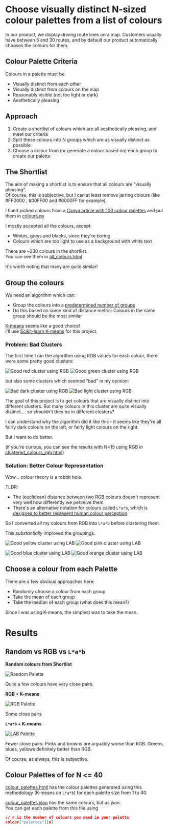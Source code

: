 # Choose visually distinct N-sized colour palettes from a list of colours
In our product, we display driving route lines on a map.
Customers usually have between 5 and 30 routes, and by default
our product automatically chooses the colours for them.


## Colour Palette Criteria
Colours in a palette must be:
- Visually distinct from each other
- Visually distinct from colours on the map
- Reasonably visible (not too light or dark)
- Aesthetically pleasing

## Approach

1. Create a shortlist of colours which are all aesthetically pleasing, and meet our criteria
2. Split these colours into N groups which are as visually distinct as possible
3. Choose a colour from (or generate a colour based on) each group to create our palette


## The Shortlist
The aim of making a shortlist is to ensure that all colours are "visually pleasing".  
Of course, this is subjective, but I can at least remove jarring colours (like #FF0000 , #00FF00 and #0000FF for example).

I hand picked colours from a [Canva article with 100 colour palettes](https://www.canva.com/learn/100-color-combinations/)
and put them in [colours.py](colours.py)


I mostly accepted all the colours, except:
- Whites, greys and blacks, since they're boring
- Colours which are too light to use as a background with white text

There are ~230 colours in the shortlist.  
You can see them in [all_colours.html](https://htmlpreview.github.io/?https://github.com/treharne/colours/blob/main/all_colours.html)

It's worth noting that many are quite similar!


## Group the colours
We need an algorithm which can:
- Group the colours into a [predetermined number of groups](https://en.wikipedia.org/wiki/Cluster_analysis#Centroid-based_clustering)
- Do this based on some kind of distance metric: Colours in the same group should be the most similar

[K-means](https://en.wikipedia.org/wiki/K-means_clustering) seems like a good choice!  
I'll use [Scikit-learn K-means](https://scikit-learn.org/stable/modules/generated/sklearn.cluster.KMeans.html) for this project.

### Problem: Bad Clusters
The first time I ran the algorithm using RGB values for each colour, there were some pretty good clusters:

![Good red cluster using RGB](media/rgb_good_cluster_red.png)
![Good green cluster using RGB](media/rgb_good_cluster_green.png)

but also some clusters which seemed "bad" in my opinion: 

![Bad dark cluster using RGB](media/rgb_bad_cluster_dark.png)
![Bad light cluster using RGB](media/rgb_bad_cluster_light.png)

The goal of this project is to get colours that are visually distinct into different clusters. But many colours in this cluster are quite visually distinct.... so shouldn't they be in different clusters?

I can understand why the algorithm did it like this - it seems like they're all fairly dark colours on the left, or fairly light colours on the right.

But I want to do better.

(if you're curious, you can see the results with N=15 using RGB in [clustered_colours_rgb.html](https://htmlpreview.github.io/?https://github.com/treharne/colours/blob/main/clustered_colours_rgb.html))

### Solution: Better Colour Representation
Wow... colour theory is a rabbit hole.

TLDR:
- The (euclidean) distance between two RGB colours doesn't represent very well how differently we perceive them
- There's an alternative notation for colours called `L*a*b`, which is [designed to better represent human colour perception](https://en.wikipedia.org/wiki/CIELAB_color_space#Advantages).


So I converted all my colours from RGB into `L*a*b` before clustering them.

This *substantially* improved the groupings:

![Good yellow cluster using LAB](media/lab_good_cluster_yellow.png)
![Good pink cluster using LAB](media/lab_good_cluster_pink.png)

![Good blue cluster using LAB](media/lab_good_cluster_blue.png)
![Good orange cluster using LAB](media/lab_good_cluster_orange.png)

## Choose a colour from each Palette
There are a few obvious approaches here:
- Randomly choose a colour from each group
- Take the mean of each group
- Take the median of each group (what does this mean?)

Since I was using K-means, the simplest was to take the mean.



# Results


## Random vs RGB vs `L*a*b`
**Random colours from Shortlist**  

![Random Palette](media/random_centres.png)

Quite a few colours have very close pairs.

**RGB + K-means**  

![RGB Palette](media/rgb_centres.png)

Some close pairs

**`L*a*b` + K-means**  

![LAB Palette](media/lab_centres.png)


Fewer close pairs. Pinks and browns are arguably worse than RGB. Greens, blues, yellows definitely better than RGB.

Of course, as always, this is subjective.


## Colour Palettes of for N <= 40
[colour_palettes.html](https://htmlpreview.github.io/?https://github.com/treharne/colours/blob/main/colour_palettes.html) has the colour palettes generated using this methodology (K-means on `L*a*b`) for each palette size from 1 to 40.

[colour_palettes.json](colour_palettes.json) has the same colours, but as json.  
You can get each palette from this file using
```json
// n is the number of colours you need in your palette
colour["palettes"][n]
```

